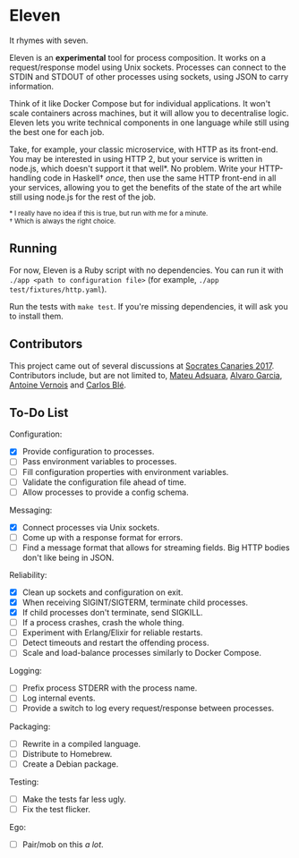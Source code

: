 # Eleven

It rhymes with seven.

Eleven is an **experimental** tool for process composition. It works on a request/response model using Unix sockets. Processes can connect to the STDIN and STDOUT of other processes using sockets, using JSON to carry information.

Think of it like Docker Compose but for individual applications. It won't scale containers across machines, but it will allow you to decentralise logic. Eleven lets you write technical components in one language while still using the best one for each job.

Take, for example, your classic microservice, with HTTP as its front-end. You may be interested in using HTTP 2, but your service is written in node.js, which doesn't support it that well\*. No problem. Write your HTTP-handling code in Haskell† *once*, then use the same HTTP front-end in all your services, allowing you to get the benefits of the state of the art while still using node.js for the rest of the job.

<sup>\* I really have no idea if this is true, but run with me for a minute.</sup><br/>
<sup>† Which is always the right choice.</sup>

## Running

For now, Eleven is a Ruby script with no dependencies. You can run it with `./app <path to configuration file>` (for example, `./app test/fixtures/http.yaml`).

Run the tests with `make test`. If you're missing dependencies, it will ask you to install them.

## Contributors

This project came out of several discussions at [Socrates Canaries 2017][]. Contributors include, but are not limited to, [Mateu Adsuara][@mateuadsuara], [Alvaro Garcia][@alvarobiz], [Antoine Vernois][@avernois] and [Carlos Blé][@carlosble].

[Socrates Canaries 2017]: https://www.socracan.com/
[@alvarobiz]: https://twitter.com/alvarobiz
[@avernois]: https://twitter.com/avernois
[@carlosble]: https://twitter.com/carlosble
[@mateuadsuara]: https://twitter.com/mateuadsuara

## To-Do List

Configuration:
- [x] Provide configuration to processes.
- [ ] Pass environment variables to processes.
- [ ] Fill configuration properties with environment variables.
- [ ] Validate the configuration file ahead of time.
- [ ] Allow processes to provide a config schema.

Messaging:
- [x] Connect processes via Unix sockets.
- [ ] Come up with a response format for errors.
- [ ] Find a message format that allows for streaming fields. Big HTTP bodies don't like being in JSON.

Reliability:
- [x] Clean up sockets and configuration on exit.
- [x] When receiving SIGINT/SIGTERM, terminate child processes.
- [x] If child processes don't terminate, send SIGKILL.
- [ ] If a process crashes, crash the whole thing.
- [ ] Experiment with Erlang/Elixir for reliable restarts.
- [ ] Detect timeouts and restart the offending process.
- [ ] Scale and load-balance processes similarly to Docker Compose.

Logging:
- [ ] Prefix process STDERR with the process name.
- [ ] Log internal events.
- [ ] Provide a switch to log every request/response between processes.

Packaging:
- [ ] Rewrite in a compiled language.
- [ ] Distribute to Homebrew.
- [ ] Create a Debian package.

Testing:
- [ ] Make the tests far less ugly.
- [ ] Fix the test flicker.

Ego:
- [ ] Pair/mob on this *a lot*.
